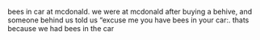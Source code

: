 bees in car at mcdonald. we were at mcdonald after buying a behive, and someone behind us told us “excuse me you have bees in your car:. thats because we had bees in the car
